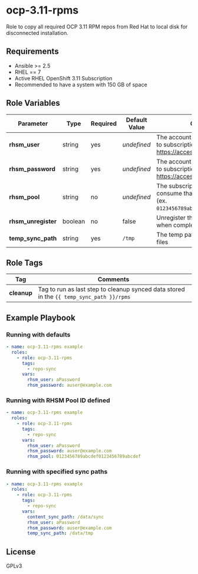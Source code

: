 ocp-3.11-rpms
=========

Role to copy all required OCP 3.11 RPM repos from Red Hat to local disk for disconnected installation.

Requirements
------------

- Ansible >= 2.5
- RHEL == 7
- Active RHEL OpenShift 3.11 Subscription
- Recommended to have a system with 150 GB of space

Role Variables
--------------

| Parameter | Type | Required |  Default Value | Comments |
| --- | --- | --- | --- | --- |
| **rhsm_user** | string | yes | *undefined* | The account username with access to subscriptions on https://access.redhat.com |
| **rhsm_password** | string | yes | *undefined* | The account password with access to subscriptions on https://access.redhat.com |
| **rhsm_pool** | string | no | *undefined* | The subscription pool IDs to consume that contain OCP 3.11. (ex. `0123456789abcdef0123456789abcdef`) |
| **rhsm_unregister** | boolean | no | false | Unregister the system from RHSM when completed |
| **temp_sync_path** | string | yes | `/tmp` | The temp path for the reposync files |

Role Tags
---------
| Tag | Comments |
| --- | --- |
| **cleanup** | Tag to run as last step to cleanup synced data stored in the `{{ temp_sync_path }}/rpms` |

Example Playbook
----------------

### Running with defaults
```yaml
- name: ocp-3.11-rpms example
  roles:
    - role: ocp-3.11-rpms
      tags:
        - repo-sync
      vars:
        rhsm_user: aPassword
        rhsm_password: auser@example.com
```

### Running with RHSM Pool ID defined
```yaml
- name: ocp-3.11-rpms example
  roles:
    - role: ocp-3.11-rpms
      tags:
        - repo-sync
      vars:
        rhsm_user: aPassword
        rhsm_password: auser@example.com
        rhsm_pool: 0123456789abcdef0123456789abcdef
```

### Running with specified sync paths
```yaml
- name: ocp-3.11-rpms example
  roles:
    - role: ocp-3.11-rpms
      tags:
        - repo-sync
      vars:
        content_sync_path: /data/sync
        rhsm_user: aPassword
        rhsm_password: auser@example.com
        temp_sync_path: /data/tmp
```

License
-------

GPLv3